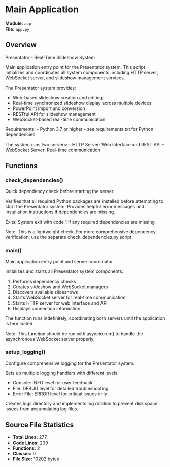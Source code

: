 # Main Application

**Module:** `app`  
**File:** `app.py`

## Overview

Presentator - Real-Time Slideshow System

Main application entry point for the Presentator system. This script initializes
and coordinates all system components including HTTP server, WebSocket server,
and slideshow management services.

The Presentator system provides:

- Web-based slideshow creation and editing
- Real-time synchronized slideshow display across multiple devices
- PowerPoint import and conversion
- RESTful API for slideshow management
- WebSocket-based real-time communication

Requirements:
    - Python 3.7 or higher
    - see requirements.txt for Python dependencies

The system runs two servers:
    - HTTP Server: Web interface and REST API
    - WebSocket Server: Real-time communication

## Functions

### check_dependencies()

Quick dependency check before starting the server.

Verifies that all required Python packages are installed before
attempting to start the Presentator system. Provides helpful
error messages and installation instructions if dependencies are missing.

Exits:
    System exit with code 1 if any required dependencies are missing

Note:
    This is a lightweight check. For more comprehensive dependency
    verification, use the separate check_dependencies.py script.

### main()

Main application entry point and server coordinator.

Initializes and starts all Presentator system components:

1. Performs dependency checks
2. Creates slideshow and WebSocket managers
3. Discovers available slideshows
4. Starts WebSocket server for real-time communication
5. Starts HTTP server for web interface and API
6. Displays connection information

The function runs indefinitely, coordinating both servers until
the application is terminated.

Note:
    This function should be run with asyncio.run() to handle
    the asynchronous WebSocket server properly.

### setup_logging()

Configure comprehensive logging for the Presentator system.

Sets up multiple logging handlers with different levels:

- Console: INFO level for user feedback
- File: DEBUG level for detailed troubleshooting
- Error File: ERROR level for critical issues only

Creates logs directory and implements log rotation to prevent
disk space issues from accumulating log files.

## Source File Statistics

- **Total Lines:** 277
- **Code Lines:** 209
- **Functions:** 2
- **Classes:** 0
- **File Size:** 10202 bytes
